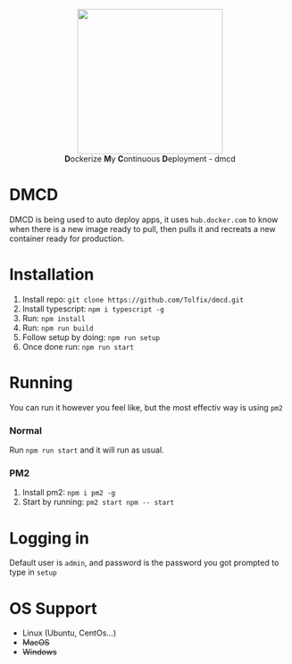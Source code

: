 <p align="center">
  <img width="260" src="https://cdn.tolfix.com/images/TX-Small.png">
  <br/>
  <strong>D</strong>ockerize <strong>M</strong>y <strong>C</strong>ontinuous <strong>D</strong>eployment - dmcd
</p>

# DMCD
DMCD is being used to auto deploy apps, it uses `hub.docker.com` to know when there is a new image ready to pull,
then pulls it and recreats a new container ready for production.

# Installation
1. Install repo: `git clone https://github.com/Tolfix/dmcd.git`
2. Install typescript: `npm i typescript -g`
3. Run: `npm install`
4. Run: `npm run build`
5. Follow setup by doing: `npm run setup`
6. Once done run: `npm run start`

#  Running
You can run it however you feel like, but the most effectiv way is using `pm2`

### Normal
Run `npm run start` and it will run as usual.

### PM2
1. Install pm2: `npm i pm2 -g`
2. Start by running: `pm2 start npm -- start`

# Logging in
Default user is `admin`, and password is the password you got prompted to type in `setup`

# OS Support
* Linux (Ubuntu, CentOs...)
* ~~MacOS~~
* ~~Windows~~

